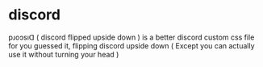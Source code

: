# discord
pɹoɔsıᗡ ( discord flipped upside down ) is a better discord custom css file for you guessed it, flipping discord upside down ( Except you can actually use it without turning your head )
